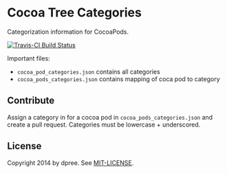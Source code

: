 # Cocoa Tree Categories

Categorization information for CocoaPods.

[![Travis-CI Build Status](https://secure.travis-ci.org/cocoa-tree/categories.png)](https://secure.travis-ci.org/cocoa-tree/categories)

Important files:

* `cocoa_pod_categories.json` contains all categories
* `cocoa_pods_categories.json` contains mapping of coca pod to category

## Contribute

Assign a category in for a cocoa pod in `cocoa_pods_categories.json` and create a pull request. Categories must be lowercase + underscored.

## License

Copyright 2014 by dpree. See [MIT-LICENSE](LICENSE.txt).
